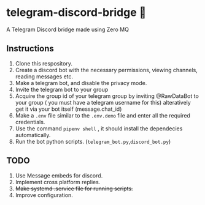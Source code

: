 # telegram-discord-bridge 🌉
A Telegram Discord bridge made using Zero MQ

## Instructions
1. Clone this respository.
2. Create a discord bot with the necessary permissions, viewing channels, reading messages etc.
3. Make a telegram bot, and disable the privacy mode.
4. Invite the telegram bot to your group
5. Acquire the group id of your telegram group by inviting @RawDataBot to your group ( you must have a telegram username for this) alteratively get it via your bot itself (message.chat_id)
6. Make a `.env` file similar to the `.env.demo` file and enter all the required credentials.
7. Use the command ``pipenv shell`` , it should install the dependecies automatically.
8. Run the bot python scripts. (`telegram_bot.py`,`discord_bot.py`)

## TODO
1. Use Message embeds for discord.
2. Implement cross platform replies.
3. ~~Make systemd .service file for running scripts.~~
4. Improve configuration.
